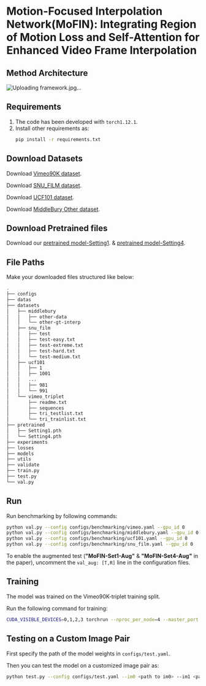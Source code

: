 # Motion-Focused Interpolation Network(MoFIN): Integrating Region of Motion Loss and Self-Attention for Enhanced Video Frame Interpolation 

## Method Architecture

![Uploading framework.jpg…]()


## Requirements

1. The code has been developed with `torch1.12.1`.
2. Install other requirements as:
    ```bash
    pip install -r requirements.txt
    ```

## Download Datasets

Download [Vimeo90K dataset](http://toflow.csail.mit.edu/).

Download [SNU_FILM dataset](https://myungsub.github.io/CAIN/).

Download [UCF101 dataset](https://liuziwei7.github.io/projects/VoxelFlow).

Download [MiddleBury Other dataset](https://vision.middlebury.edu/flow/data/).

## Download Pretrained files

Download our [pretrained model-Setting1](https://drive.google.com/file/d/1ASviqlBU8VTN3WBTLINo93wr2mRW3-Yz/view?usp=sharing).
& [pretrained model-Setting4](https://drive.google.com/file/d/1NMH6y-F0TmE-e01tVlGKQOfhzoYMwYtV/view?usp=sharing).

## File Paths

Make your downloaded files structured like below:

```bash
.
├── configs
├── datas
├── datasets
│   ├── middlebury
│   │   ├── other-data
│   │   └── other-gt-interp
│   ├── snu_film
│   │   ├── test
│   │   ├── test-easy.txt
│   │   ├── test-extreme.txt
│   │   ├── test-hard.txt
│   │   └── test-medium.txt
│   ├── ucf101
│   │   ├── 1
│   │   ├── 1001
│   │   ...
│   │   ├── 981
│   │   └── 991
│   └── vimeo_triplet
│       ├── readme.txt
│       ├── sequences
│       ├── tri_testlist.txt
│       └── tri_trainlist.txt
├── pretrained
│   ├── Setting1.pth
│   └── Setting4.pth
├── experiments
├── losses
├── models
├── utils
├── validate
├── train.py
├── test.py
└── val.py
```
## Run

Run benchmarking by following commands:
```bash
python val.py --config configs/benchmarking/vimeo.yaml --gpu_id 0
python val.py --config configs/benchmarking/middlebury.yaml --gpu_id 0
python val.py --config configs/benchmarking/ucf101.yaml --gpu_id 0
python val.py --config configs/benchmarking/snu_film.yaml --gpu_id 0
```

To enable the augmented test (**"MoFIN-Set1-Aug"** & **"MoFIN-Set4-Aug"** in the paper), uncomment the `val_aug: [T,R]` line in the configuration files.


## Training

The model was trained on the Vimeo90K-triplet training split.

Run the following command for training:

```bash
CUDA_VISIBLE_DEVICES=0,1,2,3 torchrun --nproc_per_node=4 --master_port 9999 train.py --config configs/train.yaml
```

## Testing on a Custom Image Pair

First specify the path of the model weights in `configs/test.yaml`.

Then you can test the model on a customized image pair as:

```bash
python test.py --config configs/test.yaml --im0 <path to im0> --im1 <path to im1> --output_dir <path to output folder>
```
